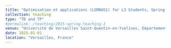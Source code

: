 ```yaml
---
title: "Optimisation et applications (LSMA651) for L3 Students, Spring Semester of 2025, 45h"
collection: teaching
type: "TD and TP"
#permalink: /teaching/2015-spring-teaching-1
venue: "Université de Versailles Saint-Quentin-en-Yvelines, Département des Mathématiques"
date: 2025-01-01
location: "Versailles, France"
---
```

